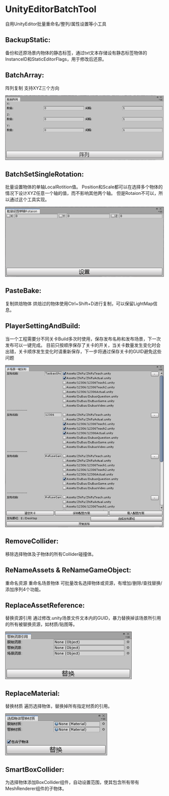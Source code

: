 # UnityEditorBatchTool
自用UnityEditor批量重命名/整列/属性设置等小工具

## BackupStatic:

备份和还原场景内物体的静态标签，通过txt文本存储设有静态标签物体的InstanceID和StaticEditorFlags，用于修改后还原。

## BatchArray:

阵列复制
支持XYZ三个方向

![Image](https://github.com/ghzh26252/UnityEditorBatchTool/blob/master/Image/%E9%98%B5%E5%88%97.png)

## BatchSetSingleRotation:

批量设置物体的单轴LocalRotition值。
Position和Scale都可以在选择多个物体的情况下设计XYZ任意一个轴的值，而不影响其他两个轴。
但是Rotaion不可以，所以通过这个工具实现。

![Image](https://github.com/ghzh26252/UnityEditorBatchTool/blob/master/Image/%E5%8D%95%E8%BD%B4rotation.png)

## PasteBake:

复制烘焙物体
烘焙过的物体使用Ctrl+Shift+D进行复制，可以保留LightMap信息。

## PlayerSettingAndBuild:

当一个工程需要分不同关卡Build多次时使用，保存发布名称和发布场景，下一次发布可以一键完成。
目前只按顺序保存了关卡的开关，当关卡数量发生变化时会出错，关卡顺序发生变化时请重新保存，下一步将通过保存关卡的GUID避免这些问题

![Image](https://github.com/ghzh26252/UnityEditorBatchTool/blob/master/Image/%E5%A4%9A%E5%9C%BA%E6%99%AF%E5%8F%91%E5%B8%83.png)

## RemoveCollider:

移除选择物体及子物体的所有Collider碰撞体。

## ReNameAssets & ReNameGameObject:

重命名资源 重命名场景物体
可批量改名选择物体或资源，有增加/删除/查找替换/添加序列4个功能。

## ReplaceAssetReference:

替换资源引用
通过修改.unity场景文件文本内的GUID，暴力替换掉该场景所引用的所有被替换资源，如材质/贴图等。

![Image](https://github.com/ghzh26252/UnityEditorBatchTool/blob/master/Image/%E6%9B%BF%E6%8D%A2%E8%B5%84%E6%BA%90.png)

## ReplaceMaterial:

替换材质
遍历选择物体，替换掉所有指定材质的引用。

![Image](https://github.com/ghzh26252/UnityEditorBatchTool/blob/master/Image/%E6%9B%BF%E6%8D%A2%E6%9D%90%E8%B4%A8.png)

## SmartBoxCollider:
为选择物体添加BoxCollider组件，自动设置范围，使其包含所有带有MeshRenderer组件的子物体。
